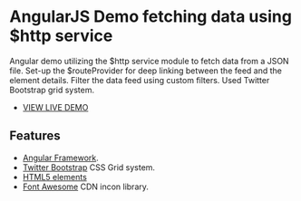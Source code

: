 # AngularJS Demo fetching data using $http service

Angular demo utilizing the $http service module to fetch data from a JSON file. Set-up the $routeProvider for deep linking between the feed and the element details. Filter the data feed using custom filters. Used Twitter Bootstrap grid system.

* [VIEW LIVE DEMO](http://ignaciovillamar.com/Angular-Demo-http-service/#/hotel)

## Features

* [Angular Framework](https://angularjs.org/).
* [Twitter Bootstrap](http://getbootstrap.com/css/) CSS Grid system.
* [HTML5 elements](https://developer.mozilla.org/en-US/docs/Web/Guide/HTML/HTML5/HTML5_element_list)
* [Font Awesome](http://fortawesome.github.io/Font-Awesome/) CDN incon library.
